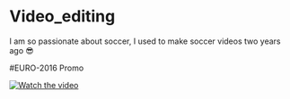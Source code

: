 # Video_editing
I am so passionate about soccer, I used to make soccer videos two years ago 😎

#EURO-2016 Promo

[![Watch the video](https://i.imgur.com/vKb2F1B.png)](https://www.youtube.com/watch?v=jn-fggWzGCc)

